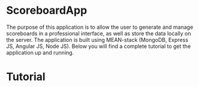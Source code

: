# ScoreboardApp
The purpose of this application is to allow the user to generate and manage scoreboards in a professional interface, as well as store the data locally on the server. The application is built using MEAN-stack (MongoDB, Express JS, Angular JS, Node JS).
Below you will find a complete tutorial to get the application up and running.

# Tutorial

